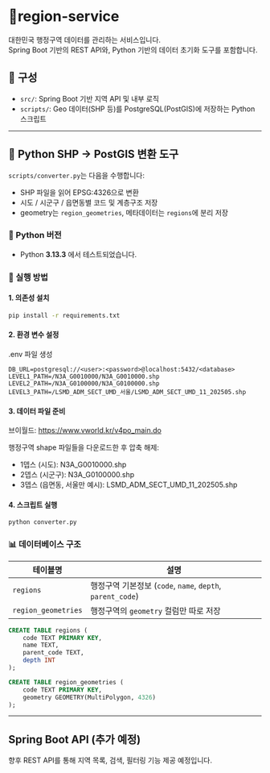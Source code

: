 # 📍region-service

대한민국 행정구역 데이터를 관리하는 서비스입니다.  
Spring Boot 기반의 REST API와, Python 기반의 데이터 초기화 도구를 포함합니다.

## 🧩 구성

- `src/`: Spring Boot 기반 지역 API 및 내부 로직
- `scripts/`: Geo 데이터(SHP 등)를 PostgreSQL(PostGIS)에 저장하는 Python 스크립트

---

## 🐍 Python SHP → PostGIS 변환 도구

`scripts/converter.py`는 다음을 수행합니다:
- SHP 파일을 읽어 EPSG:4326으로 변환
- 시도 / 시군구 / 읍면동별 코드 및 계층구조 저장
- geometry는 `region_geometries`, 메타데이터는 `regions`에 분리 저장

### 🐍 Python 버전
- Python **3.13.3** 에서 테스트되었습니다.

### 🔧 실행 방법
#### 1. 의존성 설치

```bash
pip install -r requirements.txt

```
#### 2. 환경 변수 설정

.env 파일 생성
```
DB_URL=postgresql://<user>:<password>@localhost:5432/<database>
LEVEL1_PATH=/N3A_G0010000/N3A_G0010000.shp
LEVEL2_PATH=/N3A_G0100000/N3A_G0100000.shp
LEVEL3_PATH=/LSMD_ADM_SECT_UMD_서울/LSMD_ADM_SECT_UMD_11_202505.shp
```

#### 3. 데이터 파일 준비

브이월드: https://www.vworld.kr/v4po_main.do

행정구역 shape 파일들을 다운로드한 후 압축 해제:
- 1뎁스 (시도): N3A_G0010000.shp
- 2뎁스 (시군구): N3A_G0100000.shp
- 3뎁스 (읍면동, 서울만 예시): LSMD_ADM_SECT_UMD_11_202505.shp

#### 4. 스크립트 실행
```bash
python converter.py
```

### 📊 데이터베이스 구조
| 테이블명           | 설명                                                    |
|--------------------|---------------------------------------------------------|
| `regions`          | 행정구역 기본정보 (`code`, `name`, `depth`, `parent_code`) |
| `region_geometries`| 행정구역의 `geometry` 컬럼만 따로 저장                  |

```sql
CREATE TABLE regions (
    code TEXT PRIMARY KEY,
    name TEXT,
    parent_code TEXT,
    depth INT
);

CREATE TABLE region_geometries (
    code TEXT PRIMARY KEY,
    geometry GEOMETRY(MultiPolygon, 4326)
);
```

--- 

## Spring Boot API (추가 예정)
향후 REST API를 통해 지역 목록, 검색, 필터링 기능 제공 예정입니다.